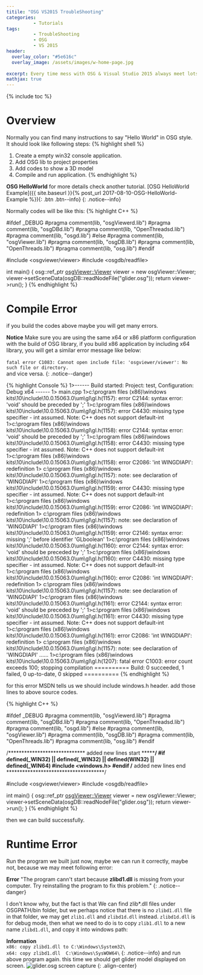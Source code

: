 ```yaml
---
titile: "OSG VS2015 TroubleShooting"
categories: 
          - Tutorials
tags:          
          - TroubleShooting
          - OSG
          - VS 2015
header:
  overlay_color: "#5e616c"
  overlay_image: /assets/images/w-home-page.jpg
  
excerpt: Every time mess with OSG & Visual Studio 2015 always meet lots of problems which were really tricky, so I decide to write these information down, hope it can help people and myself.
mathjax: true
---
```


{% include toc %}


# Overview
Normally you can find many instructions to say "Hello World" in OSG style.  
It should look like following steps:
{% highlight shell %}
1. Create a empty win32 console application.
2. Add OSG lib to project properties
3. Add codes to show a 3D model
4. Compile and run application. 
{% endhighlight %}

**OSG HelloWorld**
for more details check another tutorial. [OSG HelloWorld Example]({{ site.baseurl }}{% post_url 2017-08-10-OSG-HelloWorld-Example %}){: .btn .btn--info}
{: .notice--info}

Normally codes will be like this:
{% highlight C++ %}

#ifdef _DEBUG
#pragma comment(lib, "osgViewerd.lib")
#pragma comment(lib, "osgDBd.lib")
#pragma comment(lib, "OpenThreadsd.lib")
#pragma comment(lib, "osgd.lib")
#else
#pragma comment(lib, "osgViewer.lib")
#pragma comment(lib, "osgDB.lib")
#pragma comment(lib, "OpenThreads.lib")
#pragma comment(lib, "osg.lib")
#endif


#include <osgviewer/viewer>
#include <osgdb/readfile>

int main()
{
	osg::ref_ptr <osgViewer::Viewer> viewer = new osgViewer::Viewer;
	viewer->setSceneData(osgDB::readNodeFile("glider.osg"));
	return viewer->run();
}
{% endhighlight %}

# Compile Error

if you build the codes above maybe you will get many errors.

**Notice**
Make sure you are using the same x64 or x86 platform configuration with the build of OSG library, if you build x86 application by including x64 library, you will get a similar error message like below:
<br><br>`fatal error C1083: Cannot open include file: 'osgviewer/viewer': No such file or directory.`
<br>and vice versa.
{: .notice--danger}

{% highlight Console %}
1>------ Build started: Project: test, Configuration: Debug x64 ------
1>  main.cpp
1>c:\program files (x86)\windows kits\10\include\10.0.15063.0\um\gl\gl.h(1157): error C2144: syntax error: 'void' should be preceded by ';'
1>c:\program files (x86)\windows kits\10\include\10.0.15063.0\um\gl\gl.h(1157): error C4430: missing type specifier - int assumed. Note: C++ does not support default-int
1>c:\program files (x86)\windows kits\10\include\10.0.15063.0\um\gl\gl.h(1158): error C2144: syntax error: 'void' should be preceded by ';'
1>c:\program files (x86)\windows kits\10\include\10.0.15063.0\um\gl\gl.h(1158): error C4430: missing type specifier - int assumed. Note: C++ does not support default-int
1>c:\program files (x86)\windows kits\10\include\10.0.15063.0\um\gl\gl.h(1158): error C2086: 'int WINGDIAPI': redefinition
1>  c:\program files (x86)\windows kits\10\include\10.0.15063.0\um\gl\gl.h(1157): note: see declaration of 'WINGDIAPI'
1>c:\program files (x86)\windows kits\10\include\10.0.15063.0\um\gl\gl.h(1159): error C4430: missing type specifier - int assumed. Note: C++ does not support default-int
1>c:\program files (x86)\windows kits\10\include\10.0.15063.0\um\gl\gl.h(1159): error C2086: 'int WINGDIAPI': redefinition
1>  c:\program files (x86)\windows kits\10\include\10.0.15063.0\um\gl\gl.h(1157): note: see declaration of 'WINGDIAPI'
1>c:\program files (x86)\windows kits\10\include\10.0.15063.0\um\gl\gl.h(1159): error C2146: syntax error: missing ';' before identifier 'GLboolean'
1>c:\program files (x86)\windows kits\10\include\10.0.15063.0\um\gl\gl.h(1160): error C2144: syntax error: 'void' should be preceded by ';'
1>c:\program files (x86)\windows kits\10\include\10.0.15063.0\um\gl\gl.h(1160): error C4430: missing type specifier - int assumed. Note: C++ does not support default-int
1>c:\program files (x86)\windows kits\10\include\10.0.15063.0\um\gl\gl.h(1160): error C2086: 'int WINGDIAPI': redefinition
1>  c:\program files (x86)\windows kits\10\include\10.0.15063.0\um\gl\gl.h(1157): note: see declaration of 'WINGDIAPI'
1>c:\program files (x86)\windows kits\10\include\10.0.15063.0\um\gl\gl.h(1161): error C2144: syntax error: 'void' should be preceded by ';'
1>c:\program files (x86)\windows kits\10\include\10.0.15063.0\um\gl\gl.h(1161): error C4430: missing type specifier - int assumed. Note: C++ does not support default-int
1>c:\program files (x86)\windows kits\10\include\10.0.15063.0\um\gl\gl.h(1161): error C2086: 'int WINGDIAPI': redefinition
1>  c:\program files (x86)\windows kits\10\include\10.0.15063.0\um\gl\gl.h(1157): note: see declaration of 'WINGDIAPI'
......
1>c:\program files (x86)\windows kits\10\include\10.0.15063.0\um\gl\gl.h(1207): fatal error C1003: error count exceeds 100; stopping compilation
========== Build: 0 succeeded, 1 failed, 0 up-to-date, 0 skipped ==========
{% endhighlight %}

for this error MSDN tells us we should include windows.h header.
add those lines to above source codes.

{% highlight C++ %}

#ifdef _DEBUG
#pragma comment(lib, "osgViewerd.lib")
#pragma comment(lib, "osgDBd.lib")
#pragma comment(lib, "OpenThreadsd.lib")
#pragma comment(lib, "osgd.lib")
#else
#pragma comment(lib, "osgViewer.lib")
#pragma comment(lib, "osgDB.lib")
#pragma comment(lib, "OpenThreads.lib")
#pragma comment(lib, "osg.lib")
#endif

/***************************** added new lines start *************************************/
#if defined(_WIN32) || defined(_WIN32) || defined(__WIN32__) || defined(_WIN64)
#include <windows.h>
#endif
/******************************** added new lines end *************************************/

#include <osgviewer/viewer>
#include <osgdb/readfile>

int main()
{
	osg::ref_ptr <osgViewer::Viewer> viewer = new osgViewer::Viewer;
	viewer->setSceneData(osgDB::readNodeFile("glider.osg"));
	return viewer->run();
}
{% endhighlight %}

then we can build successfully.

# Runtime Error

Run the program we built just now, maybe we can run it correctly, maybe not, because we may meet following error:

**Error** "The program cann't start because **zlibd1.dll** is missing from your computer. Try reinstalling the program to fix this problem."
{: .notice--danger} 

I don't know why, but the fact is that We can find zlib*.dll files under OSGPATH/bin folder, but we perhaps  notice that there is no `zlibd1.dll` file in that folder, we may get `zlib1.dll` and `zlibd1d.dll` instead. `zlibd1d.dll` is for debug mode, then what we need to do is to copy `zlib1.dll` to a new name `zlibd1.dll`, and copy it into windows path:

**Information**
<br>`x86: copy zlibd1.dll to C:\Windows\System32\`
<br>`x64: copy zlibd1.dll  C:\Windows\SysWOW64\`
{: .notice--info}
and run above program again. this time we should get glider model displayed on screen.
![glider.osg screen capture]({{site.url}}{{site.baseurl}}/assets/images/osg/glider.jpg)
{: .align-center}